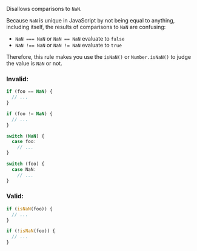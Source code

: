 Disallows comparisons to `NaN`.

Because `NaN` is unique in JavaScript by not being equal to anything, including itself, the results of comparisons to `NaN` are confusing:

- `NaN === NaN` or `NaN == NaN` evaluate to `false`
- `NaN !== NaN` or `NaN != NaN` evaluate to `true`

Therefore, this rule makes you use the `isNaN()` or `Number.isNaN()` to judge the value is `NaN` or not.

### Invalid:

```typescript
if (foo == NaN) {
  // ...
}

if (foo != NaN) {
  // ...
}

switch (NaN) {
  case foo:
    // ...
}

switch (foo) {
  case NaN:
    // ...
}
```

### Valid:

```typescript
if (isNaN(foo)) {
  // ...
}

if (!isNaN(foo)) {
  // ...
}
```
